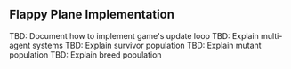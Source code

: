 
## Flappy Plane Implementation

TBD: Document how to implement game's update loop
TBD: Explain multi-agent systems
TBD: Explain survivor population
TBD: Explain mutant population
TBD: Explain breed population

